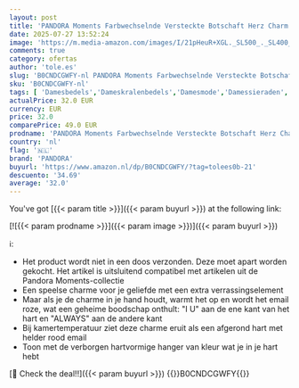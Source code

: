 ```yaml
---
layout: post
title: 'PANDORA Moments Farbwechselnde Versteckte Botschaft Herz Charm aus Sterling Silber  Kompatibel Moments Armbänder  793087C01'
date: 2025-07-27 13:52:24
image: 'https://m.media-amazon.com/images/I/21pHeuR+XGL._SL500_._SL400_.jpg'
comments: true
category: ofertas
author: 'tole.es'
slug: 'B0CNDCGWFY-nl PANDORA Moments Farbwechselnde Versteckte Botschaft Herz...'
sku: 'B0CNDCGWFY-nl'
tags: [ 'Damesbedels','Dameskralenbedels','Damesmode','Damessieraden','Kleding, schoenen & sieraden','Kleding, schoenen en sieraden','pandora','🇳🇱', ]
actualPrice: 32.0 EUR
currency: EUR
price: 32.0
comparePrice: 49.0 EUR
prodname: 'PANDORA Moments Farbwechselnde Versteckte Botschaft Herz Charm aus Sterling Silber  Kompatibel Moments Armbänder  793087C01'
country: 'nl'
flag: '🇳🇱'
brand: 'PANDORA'
buyurl: 'https://www.amazon.nl/dp/B0CNDCGWFY/?tag=tolees0b-21'
descuento: '34.69'
average: '32.0'
---
```


You've got [{{< param title >}}]({{< param buyurl >}}) at the following link:

[![{{< param prodname >}}]({{< param image >}})]({{< param buyurl >}})

ℹ️:

- Het product wordt niet in een doos verzonden. Deze moet apart worden gekocht. Het artikel is uitsluitend compatibel met artikelen uit de Pandora Moments-collectie
- Een speelse charme voor je geliefde met een extra verrassingselement
- Maar als je de charme in je hand houdt, warmt het op en wordt het email roze, wat een geheime boodschap onthult: "I U" aan de ene kant van het hart en "ALWAYS" aan de andere kant
- Bij kamertemperatuur ziet deze charme eruit als een afgerond hart met helder rood email
- Toon met de verborgen hartvormige hanger van kleur wat je in je hart hebt

[🛒 Check the deal!!]({{< param buyurl >}})
{{<world>}}B0CNDCGWFY{{</world>}}
